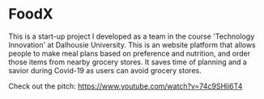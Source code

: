 # FoodX
This is a start-up project I developed as a team in the course 'Technology Innovation' at Dalhousie University. This is an website platform that allows people to make meal plans based on preference and nutrition, and order those items from nearby grocery stores. It saves time of planning and a savior during Covid-19 as users can avoid grocery stores. 

Check out the pitch: https://www.youtube.com/watch?v=74c9SHli6T4
